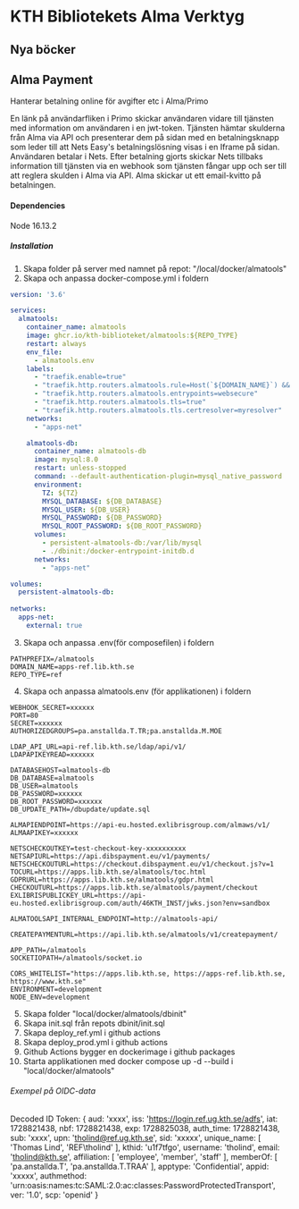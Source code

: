 # KTH Bibliotekets Alma Verktyg

## Nya böcker

## Alma Payment
Hanterar betalning online för avgifter etc i Alma/Primo

En länk på användarfliken i Primo skickar användaren vidare till tjänsten med information om användaren i en jwt-token. Tjänsten hämtar skulderna från Alma via API och presenterar dem på sidan med en betalningsknapp som leder till att Nets Easy's betalningslösning visas i en Iframe på sidan. Användaren betalar i Nets. Efter betalning gjorts skickar Nets tillbaks information till tjänsten via en webhook som tjänsten fångar upp och ser till att reglera skulden i Alma via API. Alma skickar ut ett email-kvitto på betalningen.

#### Dependencies

Node 16.13.2

##### Installation

1.  Skapa folder på server med namnet på repot: "/local/docker/almatools"
2.  Skapa och anpassa docker-compose.yml i foldern

``` yml
version: '3.6'

services:
  almatools:
    container_name: almatools
    image: ghcr.io/kth-biblioteket/almatools:${REPO_TYPE}
    restart: always
    env_file:
      - almatools.env
    labels:
      - "traefik.enable=true"
      - "traefik.http.routers.almatools.rule=Host(`${DOMAIN_NAME}`) && PathPrefix(`${PATHPREFIX}`)"
      - "traefik.http.routers.almatools.entrypoints=websecure"
      - "traefik.http.routers.almatools.tls=true"
      - "traefik.http.routers.almatools.tls.certresolver=myresolver"
    networks:
      - "apps-net"

    almatools-db:
      container_name: almatools-db
      image: mysql:8.0
      restart: unless-stopped
      command: --default-authentication-plugin=mysql_native_password
      environment:
        TZ: ${TZ}
        MYSQL_DATABASE: ${DB_DATABASE}
        MYSQL_USER: ${DB_USER}
        MYSQL_PASSWORD: ${DB_PASSWORD}
        MYSQL_ROOT_PASSWORD: ${DB_ROOT_PASSWORD}
      volumes:
        - persistent-almatools-db:/var/lib/mysql
        - ./dbinit:/docker-entrypoint-initdb.d
      networks:
        - "apps-net"

volumes:
  persistent-almatools-db:
  
networks:
  apps-net:
    external: true
```
3.  Skapa och anpassa .env(för composefilen) i foldern
```
PATHPREFIX=/almatools
DOMAIN_NAME=apps-ref.lib.kth.se
REPO_TYPE=ref
```
4.  Skapa och anpassa almatools.env (för applikationen) i foldern
```
WEBHOOK_SECRET=xxxxxx
PORT=80
SECRET=xxxxxx
AUTHORIZEDGROUPS=pa.anstallda.T.TR;pa.anstallda.M.MOE

LDAP_API_URL=api-ref.lib.kth.se/ldap/api/v1/
LDAPAPIKEYREAD=xxxxxx

DATABASEHOST=almatools-db
DB_DATABASE=almatools
DB_USER=almatools
DB_PASSWORD=xxxxxx
DB_ROOT_PASSWORD=xxxxxx
DB_UPDATE_PATH=/dbupdate/update.sql

ALMAPIENDPOINT=https://api-eu.hosted.exlibrisgroup.com/almaws/v1/
ALMAAPIKEY=xxxxxx

NETSCHECKOUTKEY=test-checkout-key-xxxxxxxxxx
NETSAPIURL=https://api.dibspayment.eu/v1/payments/
NETSCHECKOUTURL=https://checkout.dibspayment.eu/v1/checkout.js?v=1
TOCURL=https://apps.lib.kth.se/almatools/toc.html
GDPRURL=https://apps.lib.kth.se/almatools/gdpr.html
CHECKOUTURL=https://apps.lib.kth.se/almatools/payment/checkout
EXLIBRISPUBLICKEY_URL=https://api-eu.hosted.exlibrisgroup.com/auth/46KTH_INST/jwks.json?env=sandbox

ALMATOOLSAPI_INTERNAL_ENDPOINT=http://almatools-api/

CREATEPAYMENTURL=https://api.lib.kth.se/almatools/v1/createpayment/

APP_PATH=/almatools
SOCKETIOPATH=/almatools/socket.io

CORS_WHITELIST="https://apps.lib.kth.se, https://apps-ref.lib.kth.se, https://www.kth.se"
ENVIRONMENT=development
NODE_ENV=development
```
5. Skapa folder "local/docker/almatools/dbinit"
6. Skapa init.sql från repots dbinit/init.sql
7. Skapa deploy_ref.yml i github actions
8. Skapa deploy_prod.yml i github actions
9. Github Actions bygger en dockerimage i github packages
10. Starta applikationen med docker compose up -d --build i "local/docker/almatools"

###### Exempel på OIDC-data
Decoded ID Token: {
  aud: 'xxxx',
  iss: 'https://login.ref.ug.kth.se/adfs',
  iat: 1728821438,
  nbf: 1728821438,
  exp: 1728825038,
  auth_time: 1728821438,
  sub: 'xxxx',
  upn: 'tholind@ref.ug.kth.se',
  sid: 'xxxxx',
  unique_name: [ 'Thomas Lind', 'REF\\tholind' ],
  kthid: 'u1f7tfgo',
  username: 'tholind',
  email: 'tholind@kth.se',
  affiliation: [ 'employee', 'member', 'staff' ],
  memberOf: [ 'pa.anstallda.T', 'pa.anstallda.T.TRAA' ],
  apptype: 'Confidential',
  appid: 'xxxxx',
  authmethod: 'urn:oasis:names:tc:SAML:2.0:ac:classes:PasswordProtectedTransport',
  ver: '1.0',
  scp: 'openid'
}
